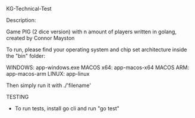 KG-Technical-Test

Description:

Game PIG (2 dice version) with n amount of players written in golang, created by Connor Mayston

To run, please find your operating system and chip set architecture inside the "bin" folder:

WINDOWS: app-windows.exe
MACOS x64: app-macos-x64
MACOS ARM: app-macos-arm
LINUX: app-linux

Then simply run it with ./'filename'

TESTING

- To run tests, install go cli and run "go test"
